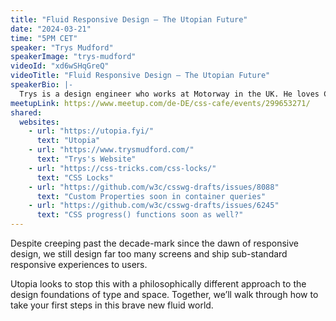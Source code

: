 ```yaml
---
title: "Fluid Responsive Design – The Utopian Future"
date: "2024-03-21"
time: "5PM CET"
speaker: "Trys Mudford"
speakerImage: "trys-mudford"
videoId: "xd6wSHqGreQ"
videoTitle: "Fluid Responsive Design – The Utopian Future"
speakerBio: |-
  Trys is a design engineer who works at Motorway in the UK. He loves CSS, side projects, and getting designers and engineers to work well together. Previously, he worked at the Brighton-based UX agency, Clearleft, where he co-created Utopia, an approach to fluid responsive design.
meetupLink: https://www.meetup.com/de-DE/css-cafe/events/299653271/
shared:
  websites:
    - url: "https://utopia.fyi/"
      text: "Utopia"
    - url: "https://www.trysmudford.com/"
      text: "Trys's Website"
    - url: "https://css-tricks.com/css-locks/"
      text: "CSS Locks"
    - url: "https://github.com/w3c/csswg-drafts/issues/8088"
      text: "Custom Properties soon in container queries"
    - url: "https://github.com/w3c/csswg-drafts/issues/6245"
      text: "CSS progress() functions soon as well?"
---
```


Despite creeping past the decade-mark since the dawn of responsive design, we still design far too many screens and ship sub-standard responsive experiences to users.

Utopia looks to stop this with a philosophically different approach to the design foundations of type and space. Together, we’ll walk through how to take your first steps in this brave new fluid world.
